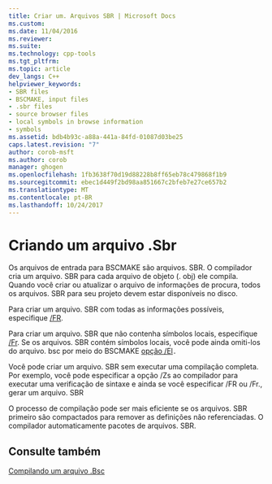 ```yaml
---
title: Criar um. Arquivos SBR | Microsoft Docs
ms.custom: 
ms.date: 11/04/2016
ms.reviewer: 
ms.suite: 
ms.technology: cpp-tools
ms.tgt_pltfrm: 
ms.topic: article
dev_langs: C++
helpviewer_keywords:
- SBR files
- BSCMAKE, input files
- .sbr files
- source browser files
- local symbols in browse information
- symbols
ms.assetid: bdb4b93c-a88a-441a-84fd-01087d03be25
caps.latest.revision: "7"
author: corob-msft
ms.author: corob
manager: ghogen
ms.openlocfilehash: 1fb3638f70d19d88228b8ff65eb78c479868f1b9
ms.sourcegitcommit: ebec1d449f2bd98aa851667c2bfeb7e27ce657b2
ms.translationtype: MT
ms.contentlocale: pt-BR
ms.lasthandoff: 10/24/2017
---
```

# <a name="creating-an-sbr-file"></a>Criando um arquivo .Sbr
Os arquivos de entrada para BSCMAKE são arquivos. SBR. O compilador cria um arquivo. SBR para cada arquivo de objeto (. obj) ele compila. Quando você criar ou atualizar o arquivo de informações de procura, todos os arquivos. SBR para seu projeto devem estar disponíveis no disco.  
  
 Para criar um arquivo. SBR com todas as informações possíveis, especifique [/FR](../../build/reference/fr-fr-create-dot-sbr-file.md).  
  
 Para criar um arquivo. SBR que não contenha símbolos locais, especifique [/Fr](../../build/reference/fr-fr-create-dot-sbr-file.md). Se os arquivos. SBR contém símbolos locais, você pode ainda omiti-los do arquivo. bsc por meio do BSCMAKE [opção /El](../../build/reference/bscmake-options.md)`.`  
  
 Você pode criar um arquivo. SBR sem executar uma compilação completa. Por exemplo, você pode especificar a opção /Zs ao compilador para executar uma verificação de sintaxe e ainda se você especificar /FR ou /Fr., gerar um arquivo. SBR  
  
 O processo de compilação pode ser mais eficiente se os arquivos. SBR primeiro são compactados para remover as definições não referenciadas. O compilador automaticamente pacotes de arquivos. SBR.  
  
## <a name="see-also"></a>Consulte também  
 [Compilando um arquivo .Bsc](../../build/reference/building-a-dot-bsc-file.md)